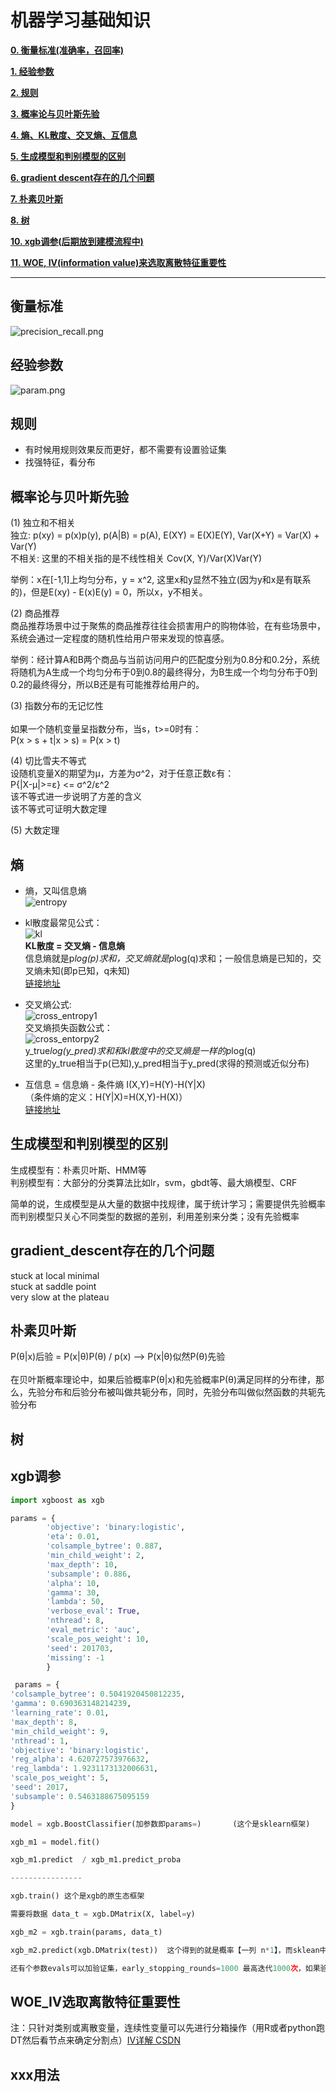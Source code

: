 # 机器学习基础知识

[**0. 衡量标准(准确率，召回率)**](#衡量标准)

[**1. 经验参数**](#经验参数)

[**2. 规则**](#规则)

[**3. 概率论与贝叶斯先验**](#概率论与贝叶斯先验)

[**4. 熵、KL散度、交叉熵、互信息**](#熵)

[**5. 生成模型和判别模型的区别**](#生成模型和判别模型的区别)

[**6. gradient descent存在的几个问题**](#gradient_descent存在的几个问题)

[**7. 朴素贝叶斯**](#朴素贝叶斯)

[**8. 树**](#树)



[**10. xgb调参(后期放到建模流程中)**](#xgb调参)

[**11. WOE, IV(information value)来选取离散特征重要性**](#woe_iv选取离散特征重要性)


---

## 衡量标准

![precision_recall.png](pic/precision_recall.png)

## 经验参数

![param.png](pic/param.png)

## 规则

 - 有时候用规则效果反而更好，都不需要有设置验证集<br>
 - 找强特征，看分布

## 概率论与贝叶斯先验

(1) 独立和不相关<br>
独立: p(xy) = p(x)p(y), p(A|B) = p(A), E(XY) = E(X)E(Y), Var(X+Y) = Var(X) + Var(Y)<br> 
不相关: 这里的不相关指的是不线性相关 Cov(X, Y)/Var(X)Var(Y)<br>

举例：x在[-1,1]上均匀分布，y = x^2, 这里x和y显然不独立(因为y和x是有联系的)，但是E(xy) - E(x)E(y) = 0，所以x，y不相关。

(2) 商品推荐<br>
商品推荐场景中过于聚焦的商品推荐往往会损害用户的购物体验，在有些场景中，系统会通过一定程度的随机性给用户带来发现的惊喜感。

举例：经计算A和B两个商品与当前访问用户的匹配度分别为0.8分和0.2分，系统将随机为A生成一个均匀分布于0到0.8的最终得分，为B生成一个均匀分布于0到0.2的最终得分，所以B还是有可能推荐给用户的。

(3) 指数分布的无记忆性<br>    
如果一个随机变量呈指数分布，当s，t>=0时有：<br> 
P(x > s + t|x > s) = P(x > t)

(4) 切比雪夫不等式<br>
设随机变量X的期望为μ，方差为σ^2，对于任意正数ε有：<br> 
P{|X-μ|>=ε} <= σ^2/ε^2 <br>
该不等式进一步说明了方差的含义<br> 
该不等式可证明大数定理

(5) 大数定理   

## 熵

 - 熵，又叫信息熵<br>
![entropy](pic/entropy.png)

 - kl散度最常见公式：<br>
![kl](pic/kl散度.png)<br>
**KL散度 = 交叉熵 - 信息熵**<br>
信息熵就是p*log(p)求和，交叉熵就是p*log(q)求和；一般信息熵是已知的，交叉熵未知(即p已知，q未知)<br>
[链接地址](https://blog.csdn.net/ericcchen/article/details/72357411)

 - 交叉熵公式:<br>
![cross_entropy1](pic/交叉熵公式.png)<br>
交叉熵损失函数公式：<br>
![cross_entorpy2](pic/交叉熵损失函数.png)<br>
y_true*log(y_pred)求和和kl散度中的交叉熵是一样的p*log(q)<br>
这里的y_true相当于p(已知),y_pred相当于y_pred(求得的预测或近似分布)

 - 互信息 = 信息熵 - 条件熵  I(X,Y)=H(Y)-H(Y|X) <br>
（条件熵的定义：H(Y|X)=H(X,Y)-H(X)）<br>
[链接地址](https://www.cnblogs.com/gatherstars/p/6004075.html)

## 生成模型和判别模型的区别

生成模型有：朴素贝叶斯、HMM等<br>
判别模型有：大部分的分类算法比如lr，svm，gbdt等、最大熵模型、CRF

简单的说，生成模型是从大量的数据中找规律，属于统计学习；需要提供先验概率<br>
而判别模型只关心不同类型的数据的差别，利用差别来分类；没有先验概率

## gradient_descent存在的几个问题

stuck at local minimal <br>
stuck at saddle point <br>
very slow at the plateau

## 朴素贝叶斯

P(θ|x)后验 = P(x|θ)P(θ) / p(x) --> P(x|θ)似然P(θ)先验 <br>  
在贝叶斯概率理论中，如果后验概率P(θ|x)和先验概率P(θ)满足同样的分布律，那么，先验分布和后验分布被叫做共轭分布，同时，先验分布叫做似然函数的共轭先验分布

## 树



## xgb调参
```python
import xgboost as xgb

params = {
        'objective': 'binary:logistic',
        'eta': 0.01,
        'colsample_bytree': 0.887,
        'min_child_weight': 2,
        'max_depth': 10,
        'subsample': 0.886,
        'alpha': 10,
        'gamma': 30,
        'lambda': 50,
        'verbose_eval': True,
        'nthread': 8,
        'eval_metric': 'auc',
        'scale_pos_weight': 10,
        'seed': 201703,
        'missing': -1
        }

 params = {
'colsample_bytree': 0.5041920450812235,
'gamma': 0.690363148214239,
'learning_rate': 0.01,
'max_depth': 8,
'min_child_weight': 9,
'nthread': 1,
'objective': 'binary:logistic',
'reg_alpha': 4.620727573976632,
'reg_lambda': 1.9231173132006631,
'scale_pos_weight': 5,
'seed': 2017,
'subsample': 0.5463188675095159
}

model = xgb.BoostClassifier(加参数即params=)       (这个是sklearn框架)

xgb_m1 = model.fit()

xgb_m1.predict  / xgb_m1.predict_proba

----------------

xgb.train() 这个是xgb的原生态框架

需要将数据 data_t = xgb.DMatrix(X, label=y)

xgb_m2 = xgb.train(params, data_t)

xgb_m2.predict(xgb.DMatrix(test))  这个得到的就是概率【一列 n*1】，而sklean中predict得到的是0和1,predict_proba得到的是概率【两列 n*2，看后面一列>0.5预测为1】

还有个参数evals可以加验证集，early_stopping_rounds=1000 最高迭代1000次，如果验证集误差上升就停止
```

## WOE_IV选取离散特征重要性

注：只针对类别或离散变量，连续性变量可以先进行分箱操作（用R或者python跑DT然后看节点来确定分割点）[IV详解 CSDN](http://blog.csdn.net/kevin7658/article/details/50780391)

## xxx用法
